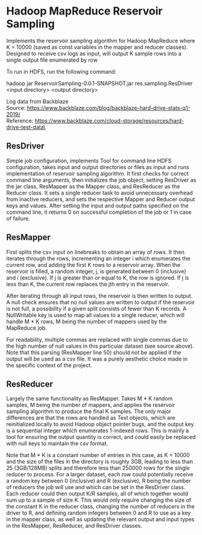 # Hadoop MapReduce Reservoir Sampling
Implements the reservoir sampling algorithm for Hadoop MapReduce where K = 10000 (saved as const variables in the mapper and reducer classes). Designed to receive csv logs as input, will output K sample rows into a single output file enumerated by row

To run in HDFS, run the following command:

hadoop jar ReservoirSampling-0.0.1-SNAPSHOT.jar res.sampling.ResDriver \<input directory\> \<output directory\>

Log data from Backblaze\
Source: https://www.backblaze.com/blog/backblaze-hard-drive-stats-q1-2019/ \
Reference: https://www.backblaze.com/cloud-storage/resources/hard-drive-test-data\

## ResDriver

Simple job configuration, implements Tool for command line HDFS configuration, takes input and output directories or files as input and runs implementation of reservoir sampling algorithm. It first checks for correct command line arguments, then initializes the job object, setting ResDriver as the jar class, ResMapper as the Mapper class, and ResReducer as the Reducer class. It sets a single reducer task to avoid unnecessary overhead from inactive reducers, and sets the respective Mapper and Reducer output keys and values. After setting the input and output paths specified on the command line, it returns 0 on successful completion of the job or 1 in case of failure.

## ResMapper

First splits the csv input on linebreaks to obtain an array of rows. It then iterates through the rows, incrementing an integer i which enumerates the current row, and adding the first K rows to a reservoir array. When the reservoir is filled, a random integer, j, is generated between 0 (inclusive) and i (exclusive). If j is greater than or equal to K, the row is ignored. If j is less than K, the current row replaces the jth entry in the reservoir.

After iterating through all input rows, the reservoir is then written to output. A null check ensures that no null values are written to output if the reservoir is not full, a possibility if a given split consists of fewer than K records. A NullWritable key is used to map all values to a single reducer, which will handle M * K rows, M being the number of mappers used by the MapReduce job.

For readability, multiple commas are replaced with single commas due to the high number of null values in this particular dataset (see source above). Note that this parsing (ResMapper line 50) should not be applied if the output will be used as a csv file. It was a purely aesthetic choice made in the specific context of the project.

## ResReducer

Largely the same functionality as ResMapper. Takes M * K random samples, M being the number of mappers, and applies the reservoir sampling algorithm to produce the final K samples. The only major differences are that the rows are handled as Text objects, which are reinitialized locally to avoid Hadoop object pointer bugs, and the output key is a sequential integer which enumerates 1-indexed rows. This is mainly a tool for ensuring the output quantity is correct, and could easily be replaced with null keys to maintain the csv format. 

Note that M * K is a constant number of entries in this case, as K = 10000 and the size of the files in the directory is roughly 3GB, leading to less than 25 (3GB/128MB) splits and therefore less than 250000 rows for the single reducer to process. For a larger dataset, each row could potentially receive a random key between 0 (inclusive) and R (exclusive), R being the number of reducers the job will use and which can be set in the ResDriver class. Each reducer could then output K/R samples, all of which together would sum up to a sample of size K. This would only require changing the size of the constant K in the reducer class, changing the number of reducers in the driver to R, and defining random integers between 0 and R to use as a key in the mapper class, as well as updating the relevant output and input types in the ResMapper, ResReducer, and ResDriver classes.

